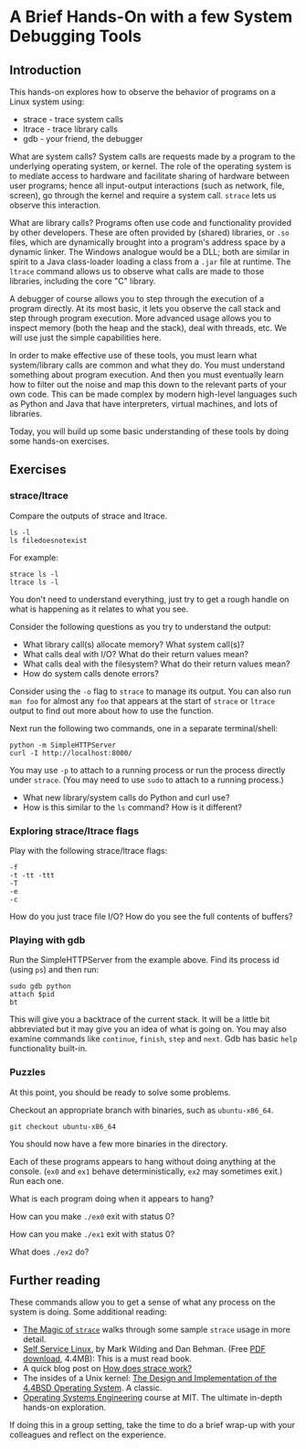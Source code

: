 # A Brief Hands-On with a few System Debugging Tools

## Introduction

This hands-on explores how to observe the behavior of programs on
a Linux system using:

* strace - trace system calls
* ltrace - trace library calls
* gdb - your friend, the debugger

What are system calls? System calls are requests made by a program to the
underlying operating system, or kernel. The role of the operating system is to
mediate access to hardware and facilitate sharing of hardware between user
programs; hence all input-output interactions (such as network, file, screen),
go through the kernel and require a system call. `strace` lets us observe
this interaction.

What are library calls? Programs often use code and functionality provided by
other developers. These are often provided by (shared) libraries, or `.so`
files, which are dynamically brought into a program's address space by a
dynamic linker.  The Windows analogue would be a DLL; both are similar in
spirit to a Java class-loader loading a class from a `.jar` file at runtime.
The `ltrace` command allows us to observe what calls are made to those libraries,
including the core "C" library.

A debugger of course allows you to step through the execution of a program
directly. At its most basic, it lets you observe the call stack and step
through program execution. More advanced usage allows you to inspect memory
(both the heap and the stack), deal with threads, etc. We will use just
the simple capabilities here.

In order to make effective use of these tools, you must learn what
system/library calls are common and what they do. You must understand
something about program execution. And then you must eventually learn
how to filter out the noise and map this down to the relevant parts
of your own code. This can be made complex by modern high-level languages
such as Python and Java that have interpreters, virtual machines,
and lots of libraries.

Today, you will build up some basic understanding of these tools by doing
some hands-on exercises.

## Exercises

### strace/ltrace

Compare the outputs of strace and ltrace.

    ls -l
    ls filedoesnotexist

For example:

    strace ls -l
    ltrace ls -l

You don't need to understand everything, just try to get a rough handle
on what is happening as it relates to what you see.

Consider the following questions as you try to understand the output:

* What library call(s) allocate memory? What system call(s)?
* What calls deal with I/O? What do their return values mean?
* What calls deal with the filesystem? What do their return values mean?
* How do system calls denote errors?

Consider using the `-o` flag to `strace` to manage its output.
You can also run `man foo` for almost any `foo` that appears at the start
of `strace` or `ltrace` output to find out more about how to use
the function.

Next run the following two commands, one in a separate terminal/shell:

    python -m SimpleHTTPServer
    curl -I http://localhost:8000/

You may use `-p` to attach to a running process or run the process
directly under `strace`. (You may need to use `sudo` to attach to
a running process.)

* What new library/system calls do Python and curl use?
* How is this similar to the `ls` command? How is it different?

### Exploring strace/ltrace flags

Play with the following strace/ltrace flags:

    -f
    -t -tt -ttt
    -T
    -e
    -c

How do you just trace file I/O? How do you see the full contents of buffers?

### Playing with gdb
 
Run the SimpleHTTPServer from the example above. Find its process id (using `ps`)
and then run:

    sudo gdb python
    attach $pid
    bt

This will give you a backtrace of the current stack. It will be a little bit 
abbreviated but it may give you an idea of what is going on. You may also
examine commands like `continue`, `finish`, `step` and `next`. Gdb has
basic `help` functionality built-in.

### Puzzles

At this point, you should be ready to solve some problems.

Checkout an appropriate branch with binaries, such as `ubuntu-x86_64`.

    git checkout ubuntu-x86_64

You should now have a few more binaries in the directory.

Each of these programs appears to hang without doing anything at the console.
(`ex0` and `ex1` behave deterministically, `ex2` may sometimes exit.) Run
each one.

What is each program doing when it appears to hang?

How can you make `./ex0` exit with status 0?

How can you make `./ex1` exit with status 0?

What does `./ex2` do?

## Further reading

These commands allow you to get a sense of what any process on the system is doing.
Some additional reading:

* [The Magic of `strace`](http://chadfowler.com/blog/2014/01/26/the-magic-of-strace/) walks through some sample `strace` usage in more detail.
* [Self Service Linux](http://www.informit.com/store/self-service-linux-mastering-the-art-of-problem-determination-9780131477513), by Mark Wilding and Dan Behman. (Free [PDF download](http://ptgmedia.pearsoncmg.com/images/013147751X/downloads/013147751X_book.pdf), 4.4MB): This is a must read book.
* A quick blog post on [How does strace work?](http://blog.nelhage.com/2010/08/write-yourself-an-strace-in-70-lines-of-code/)
* The insides of a Unix kernel: [The Design and Implementation of the 4.4BSD Operating System](http://www.freebsd.org/doc/en/books/design-44bsd/). A classic.
* [Operating Systems Engineering](http://pdos.csail.mit.edu/6.828/2012/reference.html) course at MIT. The ultimate in-depth hands-on exploration.

If doing this in a group setting, take the time to do a brief wrap-up with your colleagues
and reflect on the experience.
